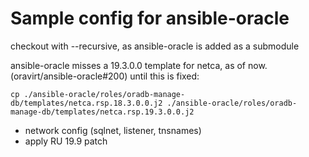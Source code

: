 # Sample config for ansible-oracle

checkout with --recursive, as ansible-oracle is added as a submodule

ansible-oracle misses a 19.3.0.0 template for netca, as of now. (oravirt/ansible-oracle#200) until this is fixed:

    cp ./ansible-oracle/roles/oradb-manage-db/templates/netca.rsp.18.3.0.0.j2 ./ansible-oracle/roles/oradb-manage-db/templates/netca.rsp.19.3.0.0.j2


* network config (sqlnet, listener, tnsnames)
* apply RU 19.9 patch
